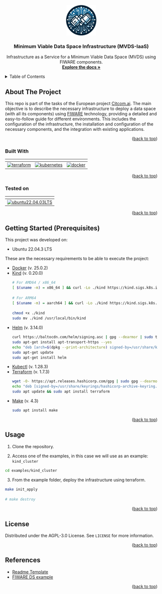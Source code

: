 <a name="readme-top"></a>

<!-- PROJECT LOGO -->
<br />
<div align="center">
  <a href="https://github.com/CitCom-VRAIN/Minimum_Viable_DataSpace_Infrastructure">
    <img src="images/logo.png" alt="Logo" width="100" height="100">
  </a>

  <h3 align="center">Minimum Viable Data Space Infrastructure (MVDS-IaaS)</h3>

  <p align="center">
    Infrastructure as a Service for a Minimum Viable Data Space (MVDS) using FIWARE components.
    <br />
    <a href="https://citcom-vrain.github.io/"><strong>Explore the docs »</strong></a>
    <br />
  </p>
</div>

<!-- TABLE OF CONTENTS -->
<details>
  <summary>Table of Contents</summary>
  <ol>
    <li>
      <a href="#about-the-project">About The Project</a>
      <ul>
        <li><a href="#built-with">Built With</a></li>
        <li><a href="#tested-on">Tested On</a></li>
      </ul>
    </li>
    <li>
      <a href="#getting-started-prerequisites">Getting Started (Prerequisites)</a>
    </li>
    <li><a href="#usage">Usage</a></li>
    <li><a href="#license">License</a></li>
    <li><a href="#references">Acknowledgments</a></li>
  </ol>
</details>

<!-- ABOUT THE PROJECT -->
## About The Project

This repo is part of the tasks of the European project [Citcom.ai](https://citcom.ai/). The main objective is to describe the necessary infrastructure to deploy a data space (with all its components) using [FIWARE](https://www.fiware.org/) technology, providing a detailed and easy-to-follow guide for different environments. This includes the configuration of the infrastructure, the installation and configuration of the necessary components, and the integration with existing applications.

<p align="right">(<a href="#readme-top">back to top</a>)</p>

### Built With

<div align="center">

  | <!-- -->                                  | <!-- -->        | <!-- -->      |
  |:-----------------------------------------:|:---------------:|:-------------:|
  | [![terraform][Terraform]][Terraform-url]  | [![kubernetes][k8s]][k8s-url] | [![docker][docker]][docker-url] |
</div>

<p align="right">(<a href="#readme-top">back to top</a>)</p>

### Tested on

<div align="center">

  | <!-- -->                                  | 
  |:-----------------------------------------:|
  | [![ubuntu22.04.03LTS][ubuntu]][ubuntu-url]  | 
</div>

<p align="right">(<a href="#readme-top">back to top</a>)</p>

<!-- GETTING STARTED -->
## Getting Started (Prerequisites)

This project was developed on:

* Ubuntu 22.04.3 LTS

These are the necessary requirements to be able to execute the project:

* [Docker](https://docs.docker.com/engine/install/ubuntu/) (v. 25.0.2)
* [Kind](https://kind.sigs.k8s.io/docs/user/quick-start/#installing-from-release-binaries) (v. 0.20.0)
  ```bash
  # For AMD64 / x86_64
  [ $(uname -m) = x86_64 ] && curl -Lo ./kind https://kind.sigs.k8s.io/dl/v0.21.0/kind-linux-amd64
  
  # For ARM64
  [ $(uname -m) = aarch64 ] && curl -Lo ./kind https://kind.sigs.k8s.io/dl/v0.21.0/kind-linux-arm64
  
  chmod +x ./kind
  sudo mv ./kind /usr/local/bin/kind
  ```
* [Helm](https://helm.sh/docs/intro/install/#from-apt-debianubuntu) (v. 3.14.0)
  ```bash
  curl https://baltocdn.com/helm/signing.asc | gpg --dearmor | sudo tee /usr/share/keyrings/helm.gpg > /dev/null
  sudo apt-get install apt-transport-https --yes
  echo "deb [arch=$(dpkg --print-architecture) signed-by=/usr/share/keyrings/helm.gpg] https://baltocdn.com/helm/stable/debian/ all main" | sudo tee /etc/apt/sources.list.d/helm-stable-debian.list
  sudo apt-get update
  sudo apt-get install helm
  ```
* [Kubectl](https://kubernetes.io/docs/tasks/tools/install-kubectl-linux/) (v. 1.28.3)
* [Terraform](https://developer.hashicorp.com/terraform/install?product_intent=terraform) (v. 1.7.3)
  ```bash
  wget -O- https://apt.releases.hashicorp.com/gpg | sudo gpg --dearmor -o /usr/share/keyrings/hashicorp-archive-keyring.gpg
  echo "deb [signed-by=/usr/share/keyrings/hashicorp-archive-keyring.gpg] https://apt.releases.hashicorp.com $(lsb_release -cs) main" | sudo tee /etc/apt/sources.list.d/hashicorp.list
  sudo apt update && sudo apt install terraform
  ```
* [Make](https://www.gnu.org/software/make/) (v. 4.3)
  ```bash
  sudo apt install make
  ```

<p align="right">(<a href="#readme-top">back to top</a>)</p>


<!-- USAGE EXAMPLES -->
## Usage

1. Clone the repository.

2. Access one of the examples, in this case we will use as an example: `kind_cluster`

  ```bash
  cd examples/kind_cluster
  ```

3. From the example folder, deploy the infrastructure using terraform.
  ```bash
  make init_apply

  # make destroy
  ```

<p align="right">(<a href="#readme-top">back to top</a>)</p>

<!-- LICENSE -->
## License

Distributed under the AGPL-3.0 License. See `LICENSE` for more information.

<p align="right">(<a href="#readme-top">back to top</a>)</p>

<!-- CONTACT -->
<!-- ## Contact

Your Name - [@twitter_handle](https://twitter.com/twitter_handle) - email@email_client.com

Project Link: [https://github.com/github_username/repo_name](https://github.com/github_username/repo_name)

<p align="right">(<a href="#readme-top">back to top</a>)</p> -->



<!-- REFERENCES -->
## References

* [Readme Template](https://github.com/othneildrew/Best-README-Template)
* [FIWARE DS example](https://github.com/FIWARE-Ops/fiware-gitops/tree/master/aws/dsba)

<p align="right">(<a href="#readme-top">back to top</a>)</p>



<!-- MARKDOWN LINKS & IMAGES -->
<!-- https://www.markdownguide.org/basic-syntax/#reference-style-links -->
[Terraform]: https://img.shields.io/badge/terraform-%235835CC.svg?style=for-the-badge&logo=terraform&logoColor=white
[Terraform-url]: https://www.terraform.io/

[k8s]: https://img.shields.io/badge/kubernetes-%23326ce5.svg?style=for-the-badge&logo=kubernetes&logoColor=white
[k8s-url]: https://kubernetes.io/

[docker]: https://img.shields.io/badge/docker-%230db7ed.svg?style=for-the-badge&logo=docker&logoColor=white
[docker-url]: https://www.docker.com/

[ubuntu]: https://img.shields.io/badge/Ubuntu-E95420?style=for-the-badge&logo=ubuntu&logoColor=white
[ubuntu-url]: https://ubuntu.com/
